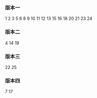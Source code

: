 ### 版本一

1 2 3 5 6 8 9 10 11 12 13 15 16 18 20 21 23 24



### 版本二

4 14 19



### 版本三

22 25



### 版本四

7 17